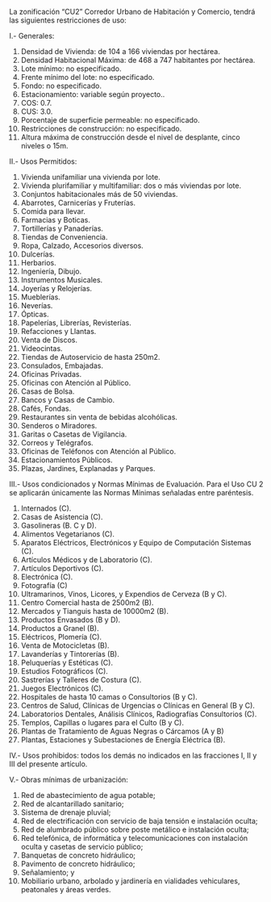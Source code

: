 
La zonificación “CU2” Corredor Urbano de Habitación y Comercio, tendrá las siguientes restricciones de uso:

I.- Generales:

1. Densidad de Vivienda: de 104 a 166 viviendas por hectárea.
2. Densidad Habitacional Máxima: de 468 a 747 habitantes por hectárea.
3. Lote mínimo: no especificado.
4. Frente mínimo del lote: no especificado.
5. Fondo: no especificado.
6. Estacionamiento: variable según proyecto..
7. COS: 0.7.
8. CUS: 3.0.
9. Porcentaje de superficie permeable: no especificado.
10. Restricciones de construcción: no especificado.
11. Altura máxima de construcción desde el nivel de desplante, cinco niveles o 15m.

II.- Usos Permitidos:

1. Vivienda unifamiliar una vivienda por lote.
2. Vivienda plurifamiliar y multifamiliar: dos o más viviendas por lote.
3. Conjuntos habitacionales más de 50 viviendas.
4. Abarrotes, Carnicerías y Fruterías.
5. Comida para llevar.
6. Farmacias y Boticas.
7. Tortillerías y Panaderías.
8. Tiendas de Conveniencia.
9. Ropa, Calzado, Accesorios diversos.
10. Dulcerías.
11. Herbarios.
12. Ingeniería, Dibujo.
13. Instrumentos Musicales.
14. Joyerías y Relojerías.
15. Mueblerías.
16. Neverías.
17. Ópticas.
18. Papelerías, Librerías, Revisterías.
19. Refacciones y Llantas.
20. Venta de Discos.
21. Videocintas.
22. Tiendas de Autoservicio de hasta 250m2.
23. Consulados, Embajadas.
24. Oficinas Privadas.
25. Oficinas con Atención al Público.
26. Casas de Bolsa.
27. Bancos y Casas de Cambio.
28. Cafés, Fondas.
29. Restaurantes sin venta de bebidas alcohólicas.
30. Senderos o Miradores.
31. Garitas o Casetas de Vigilancia.
32. Correos y Telégrafos.
33. Oficinas de Teléfonos con Atención al Público.
34. Estacionamientos Públicos.
35. Plazas, Jardines, Explanadas y Parques.

III.- Usos condicionados y Normas Mínimas de Evaluación. Para el Uso CU 2 se aplicarán únicamente las Normas Mínimas señaladas entre paréntesis.

1. Internados (C).
2. Casas de Asistencia (C).
3. Gasolineras (B. C y D).
4. Alimentos Vegetarianos (C).
5. Aparatos Eléctricos, Electrónicos y Equipo de Computación Sistemas (C).
6. Artículos Médicos y de Laboratorio (C).
7. Artículos Deportivos (C).
8. Electrónica (C).
9. Fotografía (C)
10. Ultramarinos, Vinos, Licores, y Expendios de Cerveza (B y C).
11. Centro Comercial hasta de 2500m2 (B).
12. Mercados y Tianguis hasta de 10000m2 (B).
13. Productos Envasados (B y D).
14. Productos a Granel (B).
15. Eléctricos, Plomería (C).
16. Venta de Motocicletas (B).
17. Lavanderías y Tintorerías (B).
18. Peluquerías y Estéticas (C).
19. Estudios Fotográficos (C).
20. Sastrerías y Talleres de Costura (C).
21. Juegos Electrónicos (C).
22. Hospitales de hasta 10 camas o Consultorios (B y C).
23. Centros de Salud, Clínicas de Urgencias o Clínicas en General (B y C).
24. Laboratorios Dentales, Análisis Clínicos, Radiografías Consultorios (C).
25. Templos, Capillas o lugares para el Culto (B y C).
26. Plantas de Tratamiento de Aguas Negras o Cárcamos (A y B)
27. Plantas, Estaciones y Subestaciones de Energía Eléctrica (B).

IV.- Usos prohibidos: todos los demás no indicados en las fracciones I, II y III del presente artículo.

V.- Obras mínimas de urbanización:

1. Red de abastecimiento de agua potable;
2. Red de alcantarillado sanitario;
3. Sistema de drenaje pluvial;
4. Red de electrificación con servicio de baja tensión e instalación oculta;
5. Red de alumbrado público sobre poste metálico e instalación oculta;
6. Red telefónica, de informática y telecomunicaciones con instalación oculta y casetas de servicio público;
7. Banquetas de concreto hidráulico;
8. Pavimento de concreto hidráulico;
9. Señalamiento; y
10. Mobiliario urbano, arbolado y jardinería en vialidades vehiculares, peatonales y áreas verdes.
